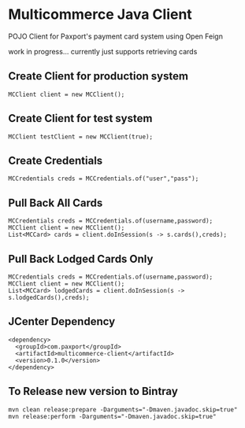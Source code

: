 Multicommerce Java Client
===================

POJO Client for Paxport's payment card system using Open Feign

work in progress... currently just supports retrieving cards

## Create Client for production system

    MCClient client = new MCClient();
    
## Create Client for test system

    MCClient testClient = new MCClient(true);
    
## Create Credentials

    MCCredentials creds = MCCredentials.of("user","pass");
    
## Pull Back All Cards

    MCCredentials creds = MCCredentials.of(username,password);
    MCClient client = new MCClient();
    List<MCCard> cards = client.doInSession(s -> s.cards(),creds);
    
## Pull Back Lodged Cards Only

    MCCredentials creds = MCCredentials.of(username,password);
    MCClient client = new MCClient();
    List<MCCard> lodgedCards = client.doInSession(s -> s.lodgedCards(),creds);
  
## JCenter Dependency

    <dependency>
      <groupId>com.paxport</groupId>
      <artifactId>multicommerce-client</artifactId>
      <version>0.1.0</version>
    </dependency>

## To Release new version to Bintray

    mvn clean release:prepare -Darguments="-Dmaven.javadoc.skip=true"
    mvn release:perform -Darguments="-Dmaven.javadoc.skip=true"